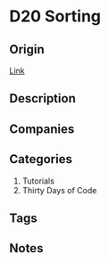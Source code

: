 # D20 Sorting

## Origin

[Link](https://www.hackerrank.com/challenges/30-sorting)

## Description

## Companies

## Categories

1. Tutorials
1. Thirty Days of Code

## Tags

## Notes